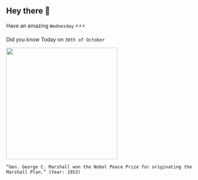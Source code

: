 ## Hey there 👋
Have an amazing `Wednesday` ⚡⚡⚡

Did you know Today on `30th of October`
 
 [<img src="https://www.marshallfoundation.org/marshall/wp-content/uploads/sites/22/2014/04/marshallplanhistory.jpg" width="300" />](https://www.marshallfoundation.org/blog/nobel-peace-prize/#:~:text=On%20December%2010%2C%201953%2C%20General,which%20had%20concluded%20in%201952.) 
 ```
“Gen. George C. Marshall won the Nobel Peace Prize for originating the Marshall Plan.” (Year: 1953)
```
